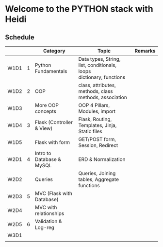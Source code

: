 # Welcome to the PYTHON stack with Heidi

## Schedule 
<table>
<thead>
    <th></th>
    <th></th>
    <th> Category </th>
    <th> Topic </th>
    <th> Remarks</th>
</thead>
    <tbody>
    <tr>
        <td>W1D1 </td>
        <td>1</td>
        <td>Python Fundamentals</td>
        <td>Data types, String, <br> list, conditionals, loops <br> dictionary, functions </td>
        <td></td>
    </tr>
    <tr>
        <td>W1D2 </td>
        <td>2</td>
        <td>OOP</td>
        <td>class, attributes, methods, class methods, association 
        </td>
        <td> </td>
    <tr>
        <td>W1D3 </td>
        <td></td>
        <td> More OOP concepts</td>
        <td> OOP 4 Pillars, Modules, import</td>
        <td> </td>
    </tr>
        <tr>
        <td>W1D4 </td>
        <td>3</td>
        <td>Flask (Controller & View)</td>
        <td> Flask, Routing, Templates, Jinja, Static files</td>
        <td></td>
    </tr>
    <tr>
        <td>W1D5 </td>
        <td></td>
        <td>Flask with form</td>
        <td>GET/POST form, Session, Redirect </td>
        <td></td>
    </tr>
    <tr>
        <td>W2D1 </td>
        <td>4</td>
        <td>Intro to Database & MySQL</td>
        <td> ERD & Normalization </td>
        <td></td>
    </tr>
    <tr>
        <td>W2D2 </td>
        <td></td>
        <td> Queries  </td>
        <td>Queries, Joining tables, Aggregate functions</td>
        <td>
        </td>
    </tr>
    <tr>
        <td>W2D3 </td>
        <td>5</td>
        <td>MVC (Flask with Database)</td>
        <td></td>
        <td> </td>
    </tr>
    <tr>
        <td> W2D4 </td>
        <td></td>
        <td>MVC with relationships</td>
        <td></td>
        <td></td>
    </tr>
    <tr>
        <td> W2D5 </td>
        <td>6</td>
        <td>Validation & Log-reg</td>
        <td></td>
        <td></td>
    </tr>
    <tr>
        <td> W3D1 </td>
        <td></td>
        <td></td>
        <td> </td>
        <td> </td>
    </tr>
    <tr>
        <td> </td>
        <td></td>
        <td></td>
        <td> </td>
        <td> </td>
    </tr>
    </tbody>
</table>
